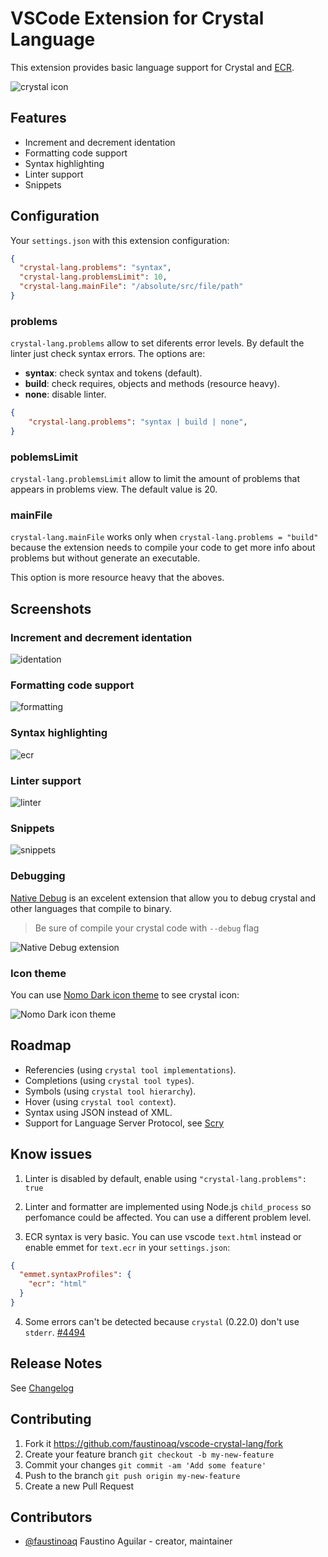 # VSCode Extension for Crystal Language

This extension provides basic language support for Crystal and [ECR](https://crystal-lang.org/api/latest/ECR.html).

![crystal icon](http://i.imgur.com/GoiQmzC.gif)

## Features

* Increment and decrement identation
* Formatting code support
* Syntax highlighting
* Linter support
* Snippets

## Configuration

Your `settings.json` with this extension configuration:

```json
{
  "crystal-lang.problems": "syntax",
  "crystal-lang.problemsLimit": 10,
  "crystal-lang.mainFile": "/absolute/src/file/path"
}
```

### problems

`crystal-lang.problems` allow to set diferents error levels. By default the linter just check syntax errors. The options are:

- **syntax**: check syntax and tokens (default).
- **build**: check requires, objects and methods (resource heavy).
- **none**: disable linter.

```json
{
	"crystal-lang.problems": "syntax | build | none",
}
```

### poblemsLimit

`crystal-lang.problemsLimit` allow to limit the amount of problems that appears in problems view. The default value is 20.

### mainFile

`crystal-lang.mainFile` works only when `crystal-lang.problems = "build"` because the extension needs to compile your code to get more info about problems but without generate an executable.

This option is more resource heavy that the aboves.

## Screenshots

### Increment and decrement identation

![identation](http://i.imgur.com/V15TxFb.gif)

### Formatting code support

![formatting](http://i.imgur.com/VTeOkOm.gif)

### Syntax highlighting

![ecr](http://i.imgur.com/w9aBlIH.gif)


### Linter support

![linter](http://i.imgur.com/ukl1jyg.gif)

### Snippets

![snippets](http://i.imgur.com/GNICZSH.gif)

### Debugging

[Native Debug](https://marketplace.visualstudio.com/items?itemName=webfreak.debug) is an excelent extension that allow you to debug crystal and other languages that compile to binary.

> Be sure of compile your crystal code with `--debug` flag

![Native Debug extension](http://i.imgur.com/mrJzrxI.png)

### Icon theme

You can use [Nomo Dark icon theme](https://marketplace.visualstudio.com/items?itemName=be5invis.vscode-icontheme-nomo-dark) to see crystal icon:

![Nomo Dark icon theme](http://i.imgur.com/6QxIyWV.png)

## Roadmap

- Referencies (using `crystal tool implementations`).
- Completions (using `crystal tool types`).
- Symbols (using `crystal tool hierarchy`).
- Hover (using `crystal tool context`).
- Syntax using JSON instead of XML.
- Support for Language Server Protocol, see [Scry](https://github.com/kofno/scry)

## Know issues

1. Linter is disabled by default, enable using `"crystal-lang.problems": true`
2. Linter and formatter are implemented using Node.js `child_process` so perfomance could be affected. You can use a different problem level.

3. ECR syntax is very basic. You can use vscode `text.html` instead or enable emmet for `text.ecr` in your `settings.json`:

```json
{
  "emmet.syntaxProfiles": {
    "ecr": "html"
  }
}
```

4. Some errors can't be detected because `crystal` (0.22.0) don't use `stderr`. [#4494](https://github.com/crystal-lang/crystal/pull/4494)


## Release Notes

See [Changelog](https://github.com/faustinoaq/vscode-crystal-lang/blob/master/CHANGELOG.md)

## Contributing

1. Fork it https://github.com/faustinoaq/vscode-crystal-lang/fork
2. Create your feature branch `git checkout -b my-new-feature`
3. Commit your changes `git commit -am 'Add some feature'`
4. Push to the branch `git push origin my-new-feature`
5. Create a new Pull Request

## Contributors

- [@faustinoaq](https://github.com/faustinoaq) Faustino Aguilar - creator, maintainer